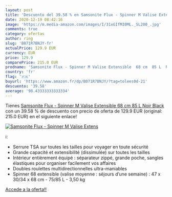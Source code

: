 ```yaml
---
layout: post
title: 'Descuento del 39.58 % en Samsonite Flux - Spinner M Valise Extens'
date: 2020-12-19 08:42:16
image: 'https://m.media-amazon.com/images/I/31xGIfMI0ML._SL200_.jpg'
comments: true
category: ofertas
author: ring
slug: 'B071R7BNJY-fr'
actualPrice: 129.9 EUR
currency: EUR
price: 129.9
comparePrice: 215.0 EUR
prodname: 'Samsonite Flux - Spinner M Valise Extensible  68 cm  85 L  Noir  Black '
country: 'fr'
flag: '🇫🇷'
buyurl: 'https://www.amazon.fr/dp/B071R7BNJY/?tag=tolees0d-21'
descuento: '39.58'
average: '98.43333333333334'
---
```


Tienes [Samsonite Flux - Spinner M Valise Extensible  68 cm  85 L  Noir  Black ](https://www.amazon.fr/dp/B071R7BNJY/?tag=tolees0d-21) con un 39.58 % de descuento con precio de oferta de 129.9 EUR (original: 215.0 EUR) en el siguiente enlace!

[![Samsonite Flux - Spinner M Valise Extens](https://m.media-amazon.com/images/I/31xGIfMI0ML._SL200_.jpg)](https://www.amazon.fr/dp/B071R7BNJY/?tag=tolees0d-21)

ℹ️:

- Serrure TSA sur toutes les tailles pour voyager en toute sécurité
- Grande capacité et extensibilité (dissimulée) sur toutes les tailles
- Intérieur entièrement équipé : séparateur zippé, grande poche, sangles élastiques pour organiser facilement vos affaires
- Doubles roulettes multidirectionnelles ultra-maniables
- Spinner 68 extensible (valise moyenne : séjours d’une semaine) : 47 x 30/34 x 68 cm - 75/85 L - 3,50 kg

[Accede a la oferta!!](https://www.amazon.fr/dp/B071R7BNJY/?tag=tolees0d-21)
